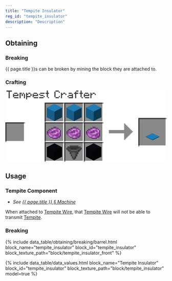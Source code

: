 ```yaml
---
title: "Tempite Insulator"
reg_id: "tempite_insulator"
description: "Description"
---
```


## Obtaining
### Breaking
{{ page.title }}s can be broken by mining the block they are attached to.
### Crafting
![tempite_insulator/recipe.png](/assets/docs/tempite_insulator/recipe.png)

## Usage
### Tempite Component
- *See [{{ page.title }} § Machine ](#machine)*

When attached to [Tempite Wire](Tempite_Wire), that [Tempite Wire](Tempite_Wire) will not be able to transmit [Tempite](Tempite).
### Breaking
{% include data_table/obtaining/breaking/barrel.html block_name="tempite_insulator" block_id="tempite_insulator" block_texture_path="block/tempite_insulator_front" %}

<!-- Data Values -->
<!-- ID -->
{% include data_table/data_values.html block_name="Tempite Insulator" block_id="tempite_insulator" block_texture_path="block/tempite_insulator" model=true %}
